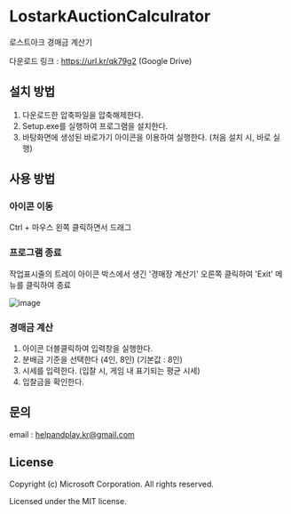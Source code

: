 # LostarkAuctionCalculrator
로스트아크 경매금 계산기

다운로드 링크 : https://url.kr/qk79g2 (Google Drive)

## 설치 방법
1. 다운로드한 압축파일을 압축해제한다.
2. Setup.exe를 실행하여 프로그램을 설치한다.
3. 바탕화면에 생성된 바로가기 아이콘을 이용하여 실행한다. (처음 설치 시, 바로 실행)

## 사용 방법

### 아이콘 이동
Ctrl + 마우스 왼쪽 클릭하면서 드래그

### 프로그램 종료
작업표시줄의 트레이 아이콘 박스에서 생긴 '경매장 계산기' 오른쪽 클릭하여 'Exit' 메뉴를 클릭하여 종료

![image](https://user-images.githubusercontent.com/70260006/145701551-03b347c9-b913-4b8c-86f7-4a2d7ba043ca.png)

### 경매금 계산
1. 아이콘 더블클릭하여 입력창을 실행한다.
2. 분배금 기준을 선택한다 (4인, 8인) (기본값 : 8인)
3. 시세를 입력한다. (입찰 시, 게임 내 표기되는 평균 시세)
4. 입찰금을 확인한다.

## 문의
email : helpandplay.kr@gmail.com

## License
Copyright (c) Microsoft Corporation. All rights reserved.

Licensed under the MIT license.
